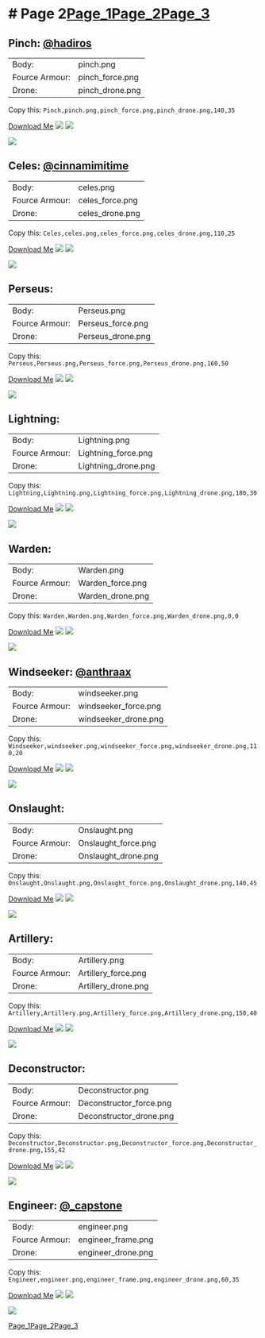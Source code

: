 # # Page 2[Page_1](./Page_1.md)[Page_2](./Page_2.md)[Page_3](./Page_3.md)
## **Pinch**: [@hadiros](https://discord.com/users/266028842395631629)
 |  |  |
 | --- | --- |
 | Body: | pinch.png |
 | Fource Armour: | pinch_force.png |
 | Drone: | pinch_drone.png |

Copy this: `Pinch,pinch.png,pinch_force.png,pinch_drone.png,140,35`

[Download Me](../assets/zips/Pinch.zip)
![](../custom_skins/pinch.png)
![](../custom_skins/pinch_force.png)

![](../custom_skins/pinch_drone.png)


## **Celes**: [@cinnamimitime](https://discord.com/users/161502244284530688)
 |  |  |
 | --- | --- |
 | Body: | celes.png |
 | Fource Armour: | celes_force.png |
 | Drone: | celes_drone.png |

Copy this: `Celes,celes.png,celes_force.png,celes_drone.png,110,25`

[Download Me](../assets/zips/Celes.zip)
![](../custom_skins/celes.png)
![](../custom_skins/celes_force.png)

![](../custom_skins/celes_drone.png)


## **Perseus**: 
 |  |  |
 | --- | --- |
 | Body: | Perseus.png |
 | Fource Armour: | Perseus_force.png |
 | Drone: | Perseus_drone.png |

Copy this: `Perseus,Perseus.png,Perseus_force.png,Perseus_drone.png,160,50`

[Download Me](../assets/zips/Perseus.zip)
![](../custom_skins/Perseus.png)
![](../custom_skins/Perseus_force.png)

![](../custom_skins/Perseus_drone.png)


## **Lightning**: 
 |  |  |
 | --- | --- |
 | Body: | Lightning.png |
 | Fource Armour: | Lightning_force.png |
 | Drone: | Lightning_drone.png |

Copy this: `Lightning,Lightning.png,Lightning_force.png,Lightning_drone.png,180,30`

[Download Me](../assets/zips/Lightning.zip)
![](../custom_skins/Lightning.png)
![](../custom_skins/Lightning_force.png)

![](../custom_skins/Lightning_drone.png)


## **Warden**: 
 |  |  |
 | --- | --- |
 | Body: | Warden.png |
 | Fource Armour: | Warden_force.png |
 | Drone: | Warden_drone.png |

Copy this: `Warden,Warden.png,Warden_force.png,Warden_drone.png,0,0`

[Download Me](../assets/zips/Warden.zip)
![](../custom_skins/Warden.png)
![](../custom_skins/Warden_force.png)

![](../custom_skins/Warden_drone.png)


## **Windseeker**: [@anthraax](https://discord.com/users/211671269882462218)
 |  |  |
 | --- | --- |
 | Body: | windseeker.png |
 | Fource Armour: | windseeker_force.png |
 | Drone: | windseeker_drone.png |

Copy this: `Windseeker,windseeker.png,windseeker_force.png,windseeker_drone.png,110,20`

[Download Me](../assets/zips/Windseeker.zip)
![](../custom_skins/windseeker.png)
![](../custom_skins/windseeker_force.png)

![](../custom_skins/windseeker_drone.png)


## **Onslaught**: 
 |  |  |
 | --- | --- |
 | Body: | Onslaught.png |
 | Fource Armour: | Onslaught_force.png |
 | Drone: | Onslaught_drone.png |

Copy this: `Onslaught,Onslaught.png,Onslaught_force.png,Onslaught_drone.png,140,45`

[Download Me](../assets/zips/Onslaught.zip)
![](../custom_skins/Onslaught.png)
![](../custom_skins/Onslaught_force.png)

![](../custom_skins/Onslaught_drone.png)


## **Artillery**: 
 |  |  |
 | --- | --- |
 | Body: | Artillery.png |
 | Fource Armour: | Artillery_force.png |
 | Drone: | Artillery_drone.png |

Copy this: `Artillery,Artillery.png,Artillery_force.png,Artillery_drone.png,150,40`

[Download Me](../assets/zips/Artillery.zip)
![](../custom_skins/Artillery.png)
![](../custom_skins/Artillery_force.png)

![](../custom_skins/Artillery_drone.png)


## **Deconstructor**: 
 |  |  |
 | --- | --- |
 | Body: | Deconstructor.png |
 | Fource Armour: | Deconstructor_force.png |
 | Drone: | Deconstructor_drone.png |

Copy this: `Deconstructor,Deconstructor.png,Deconstructor_force.png,Deconstructor_drone.png,155,42`

[Download Me](../assets/zips/Deconstructor.zip)
![](../custom_skins/Deconstructor.png)
![](../custom_skins/Deconstructor_force.png)

![](../custom_skins/Deconstructor_drone.png)


## **Engineer**: [@_capstone](https://discord.com/users/551431332253794304)
 |  |  |
 | --- | --- |
 | Body: | engineer.png |
 | Fource Armour: | engineer_frame.png |
 | Drone: | engineer_drone.png |

Copy this: `Engineer,engineer.png,engineer_frame.png,engineer_drone.png,60,35`

[Download Me](../assets/zips/Engineer.zip)
![](../custom_skins/engineer.png)
![](../custom_skins/engineer_frame.png)

![](../custom_skins/engineer_drone.png)

[Page_1](./Page_1.md)[Page_2](./Page_2.md)[Page_3](./Page_3.md)
